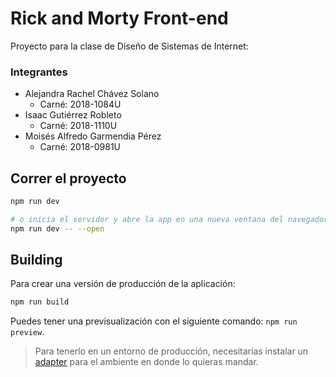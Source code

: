 # Rick and Morty Front-end

Proyecto para la clase de Diseño de Sistemas de Internet:

### Integrantes
* Alejandra Rachel Chávez Solano
    * Carné: 2018-1084U
* Isaac Gutiérrez Robleto
    * Carné: 2018-1110U
* Moisés Alfredo Garmendia Pérez
    * Carné: 2018-0981U

## Correr el proyecto
```bash
npm run dev

# o inicia el servidor y abre la app en una nueva ventana del navegador
npm run dev -- --open
```

## Building

Para crear una versión de producción de la aplicación:

```bash
npm run build
```

Puedes tener una previsualización con el siguiente comando: `npm run preview`.

> Para tenerlo en un entorno de producción, necesitarías instalar un [adapter](https://kit.svelte.dev/docs/adapters) para el ambiente en donde lo quieras mandar.

